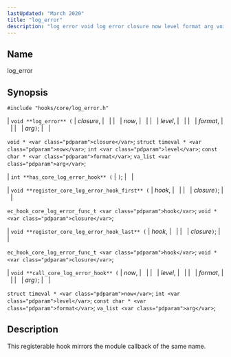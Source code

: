 ```yaml
---
lastUpdated: "March 2020"
title: "log_error"
description: "log error void log error closure now level format arg void closure struct timeval now int level const char format va list arg int has core log error hook void register core log error hook first hook closure ec hook core log error func t hook void closure void register..."
---
```


<a name="hooks.core.log_error"></a> 
## Name

log_error

## Synopsis

`#include "hooks/core/log_error.h"`

| `void **log_error** (` | <var class="pdparam">closure</var>, |   |
|   | <var class="pdparam">now</var>, |   |
|   | <var class="pdparam">level</var>, |   |
|   | <var class="pdparam">format</var>, |   |
|   | <var class="pdparam">arg</var>`)`; |   |

`void * <var class="pdparam">closure</var>`;
`struct timeval * <var class="pdparam">now</var>`;
`int <var class="pdparam">level</var>`;
`const char * <var class="pdparam">format</var>`;
`va_list <var class="pdparam">arg</var>`;

| `int **has_core_log_error_hook** (` | `)`; |   |

| `void **register_core_log_error_hook_first** (` | <var class="pdparam">hook</var>, |   |
|   | <var class="pdparam">closure</var>`)`; |   |

`ec_hook_core_log_error_func_t <var class="pdparam">hook</var>`;
`void *<var class="pdparam">closure</var>`;

| `void **register_core_log_error_hook_last** (` | <var class="pdparam">hook</var>, |   |
|   | <var class="pdparam">closure</var>`)`; |   |

`ec_hook_core_log_error_func_t <var class="pdparam">hook</var>`;
`void *<var class="pdparam">closure</var>`;

| `void **call_core_log_error_hook** (` | <var class="pdparam">now</var>, |   |
|   | <var class="pdparam">level</var>, |   |
|   | <var class="pdparam">format</var>, |   |
|   | <var class="pdparam">arg</var>`)`; |   |

`struct timeval * <var class="pdparam">now</var>`;
`int <var class="pdparam">level</var>`;
`const char * <var class="pdparam">format</var>`;
`va_list <var class="pdparam">arg</var>`;<a name="idp45497600"></a> 
## Description

This registerable hook mirrors the module callback of the same name.